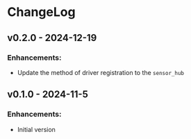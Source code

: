 # ChangeLog

## v0.2.0 - 2024-12-19

### Enhancements:

* Update the method of driver registration to the `sensor_hub`

## v0.1.0 - 2024-11-5

### Enhancements:

* Initial version
